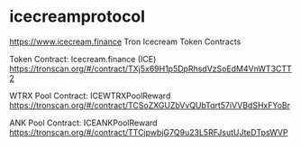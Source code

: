 # icecreamprotocol
https://www.icecream.finance Tron Icecream Token Contracts


Token Contract: Icecream.finance (ICE)
https://tronscan.org/#/contract/TXj5x69H1p5DpRhsdVzSoEdM4VnWT3CTT2


WTRX Pool Contract: ICEWTRXPoolReward
https://tronscan.org/#/contract/TCSoZXGUZbVvQUbTqrt57iVVBdSHxFYoBr


ANK Pool Contract: ICEANKPoolReward
https://tronscan.org/#/contract/TTCjpwbjG7Q9u23L5RFJsutUJteDTpsWVP